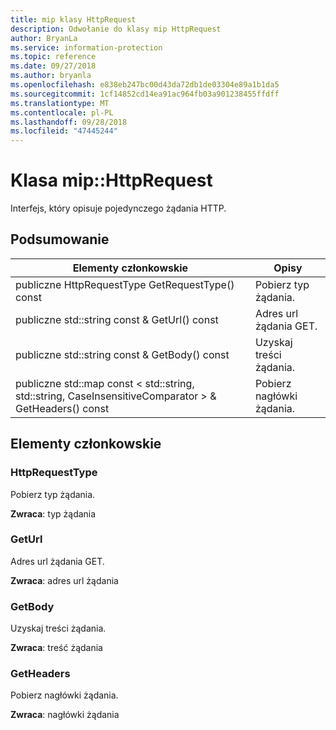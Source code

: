 ```yaml
---
title: mip klasy HttpRequest
description: Odwołanie do klasy mip HttpRequest
author: BryanLa
ms.service: information-protection
ms.topic: reference
ms.date: 09/27/2018
ms.author: bryanla
ms.openlocfilehash: e838eb247bc00d43da72db1de03304e89a1b1da5
ms.sourcegitcommit: 1cf14852cd14ea91ac964fb03a901238455ffdff
ms.translationtype: MT
ms.contentlocale: pl-PL
ms.lasthandoff: 09/28/2018
ms.locfileid: "47445244"
---
```

# <a name="class-miphttprequest"></a>Klasa mip::HttpRequest 
Interfejs, który opisuje pojedynczego żądania HTTP.
  
## <a name="summary"></a>Podsumowanie
 Elementy członkowskie                        | Opisy                                
--------------------------------|---------------------------------------------
 publiczne HttpRequestType GetRequestType() const  |  Pobierz typ żądania.
 publiczne std::string const & GetUrl() const  |  Adres url żądania GET.
 publiczne std::string const & GetBody() const  |  Uzyskaj treści żądania.
publiczne std::map const < std::string, std::string, CaseInsensitiveComparator > & GetHeaders() const  |  Pobierz nagłówki żądania.
  
## <a name="members"></a>Elementy członkowskie
  
### <a name="httprequesttype"></a>HttpRequestType
Pobierz typ żądania.

  
**Zwraca**: typ żądania
  
### <a name="geturl"></a>GetUrl
Adres url żądania GET.

  
**Zwraca**: adres url żądania
  
### <a name="getbody"></a>GetBody
Uzyskaj treści żądania.

  
**Zwraca**: treść żądania
  
### <a name="getheaders"></a>GetHeaders
Pobierz nagłówki żądania.

  
**Zwraca**: nagłówki żądania